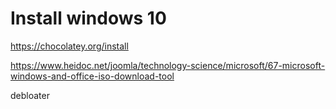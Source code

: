 # Install windows 10

https://chocolatey.org/install

https://www.heidoc.net/joomla/technology-science/microsoft/67-microsoft-windows-and-office-iso-download-tool

debloater